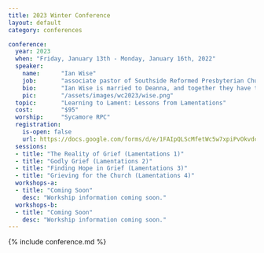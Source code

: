```yaml
---
title: 2023 Winter Conference
layout: default
category: conferences

conference:
  year: 2023
  when: "Friday, January 13th - Monday, January 16th, 2022"
  speaker:
    name:      "Ian Wise"
    job:       "associate pastor of Southside Reformed Presbyterian Church"
    bio:       "Ian Wise is married to Deanna, and together they have two grown sons, and two teenage daughters. Having served churches in Michigan and the Carolinas, Ian came to Southside, Indianapolis in the summer of 2019 as Southside RPC's associate pastor. A native of South Carolina, Ian attended Erskine College and Reformed Theological Seminary, Charlotte.  He was ordained in 2002."
    pic:       "/assets/images/wc2023/wise.png"
  topic:       "Learning to Lament: Lessons from Lamentations" 
  cost:        "$95"
  worship:     "Sycamore RPC"
  registration:
    is-open: false
    url: https://docs.google.com/forms/d/e/1FAIpQLScMfetWc5w7xpiPvOkvdcAL5r2wQGo56FbPR29TGVuTjjf6rg/viewform
  sessions:
  - title: "The Reality of Grief (Lamentations 1)"
  - title: "Godly Grief (Lamentations 2)"
  - title: "Finding Hope in Grief (Lamentations 3)"
  - title: "Grieving for the Church (Lamentations 4)"
  workshops-a:
  - title: "Coming Soon"  
    desc: "Workship information coming soon."  
  workshops-b:
  - title: "Coming Soon"  
    desc: "Workship information coming soon."  
---
```

{% include conference.md %}
